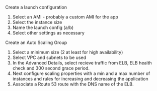 Create a launch configuration
1. Select an AMI - probably a custom AMI for the app
1. Select the instance size
1. Name the launch config (a/b)
1. Select other settings as necessary

Create an Auto Scaling Group
1. Select a minimum size (2 at least for high availability)
1. Select VPC and subnets to be used
1. In the Advanced Details, select recieve traffic from ELB, ELB health check and 300 second grace period.
1. Next configure scaling properties with a min and a max number of instances and rules for increasing and decreasing the application
1. Associate a Route 53 route with the DNS name of the ELB.


